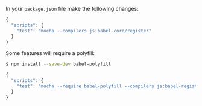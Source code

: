 In your `package.json` file make the following changes:

```js
{
  "scripts": {
    "test": "mocha --compilers js:babel-core/register"
  }
}
```

Some features will require a polyfill:

```bash
$ npm install --save-dev babel-polyfill
```

```js
{
  "scripts": {
    "test": "mocha --require babel-polyfill --compilers js:babel-register"
  }
}
```
